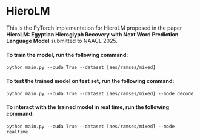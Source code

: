 # HieroLM
This is the PyTorch implementation for HieroLM proposed in the paper **HieroLM: Egyptian Hieroglyph Recovery with Next Word
Prediction Language Model** submitted to NAACL 2025.


#### To train the model, run the following command:

```
python main.py --cuda True --dataset [aes/ramses/mixed]
```

#### To test the trained model on test set, run the following command:

```
python main.py --cuda True --dataset [aes/ramses/mixed] --mode decode
```

#### To interact with the trained model in real time, run the following command:

```
python main.py --cuda True --dataset [aes/ramses/mixed] --mode realtime
```
